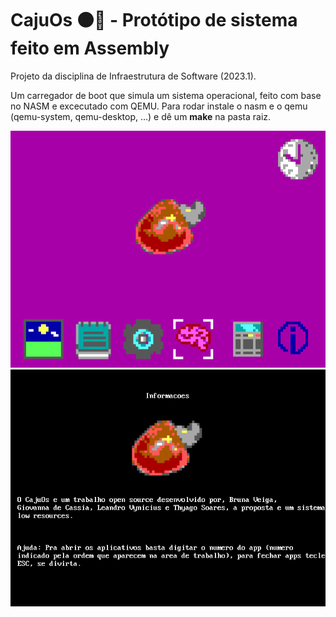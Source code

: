 # CajuOs  :orange_circle::leaves: - Protótipo de sistema feito em Assembly

Projeto da disciplina de Infraestrutura de Software (2023.1).

Um carregador de boot que simula um sistema operacional, feito com base no NASM e excecutado com QEMU.
Para rodar instale o nasm e o qemu (qemu-system, qemu-desktop, ...) e dê um **make** na pasta raiz.

![screenshot](/imgs/screenshot.png)
![screenshot](/imgs/screenshot2.png)
